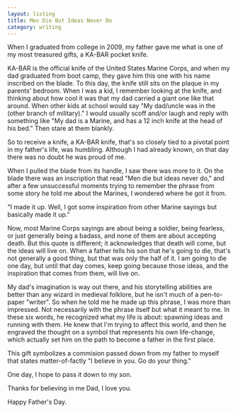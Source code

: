 ```yaml
---
layout: listing
title: Men Die But Ideas Never Do
category: writing
---
```


When I graduated from college in 2009, my father gave me what is one of my most treasured gifts, a KA-BAR pocket knife.

KA-BAR is the official knife of the United States Marine Corps, and when my dad graduated from boot camp, they gave him this one with his name inscribed on the blade. To this day, the knife still sits on the plaque in my parents' bedroom. When I was a kid, I remember looking at the knife, and thinking about how cool it was that my dad carried a giant one like that around. When other kids at school would say "My dad/uncle was in the (other branch of military)." I would usually scoff and/or laugh and reply with something like "My dad is a Marine, and has a 12 inch knife at the head of his bed." Then stare at them blankly.

So to receive a knife, a KA-BAR knife, that's so closely tied to a pivotal point in my father's life, was humbling. Although I had already known, on that day there was no doubt he was proud of me.

When I pulled the blade from its handle, I saw there was more to it. On the blade there was an inscription that read "Men die but ideas never do," and after a few unsuccessful moments trying to remember the phrase from some story he told me about the Marines,  I wondered where he got it from.

"I made it up. Well, I got some inspiration from other Marine sayings but basically made it up."

Now, most Marine Corps sayings are about being a soldier, being fearless, or just generally being a badass, and none of them are about accepting death. But this quote is different; it acknowledges that death will come, but the ideas will live on. When a father tells his son that he's going to die, that's not generally a good thing, but that was only the half of it. I am going to die one day, but until that day comes, keep going because those ideas, and the inspiration that comes from them, will live on.

My dad's imagination is way out there, and his storytelling abilities are better than any wizard in medieval folklore, but he isn't much of a pen-to-paper "writer". So when he told me he made up this phrase, I was more than impressed. Not necessarily with the phrase itself but what it meant to me. In these six words, he recognized what my life is about: spawning ideas and running with them. He knew that I'm trying to affect this world, and then he engraved the thought on a symbol that represents his own life-change, which actually set him on the path to become a father in the first place.

This gift symbolizes a commision passed down from my father to myself that states matter-of-factly "I believe in you. Go do your thing."

One day, I hope to pass it down to my son.

Thanks for believing in me Dad,
I love you.

Happy Father's Day.
